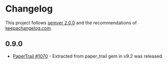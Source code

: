 # Changelog

This project follows [semver 2.0.0](http://semver.org/spec/v2.0.0.html) and the
recommendations of [keepachangelog.com](http://keepachangelog.com/).

## 0.9.0

- [PaperTrail #1070](https://github.com/paper-trail-gem/paper_trail/issues/1070) - Extracted from paper_trail gem in v9.2 was released.
